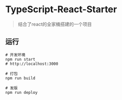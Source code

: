 # TypeScript-React-Starter
> 结合了react的全家桶搭建的一个项目

## 运行

```shell
# 开发环境
npm run start
# http://localhost:3000

# 打包
npm run build

# 发版
npm run deploy
```
